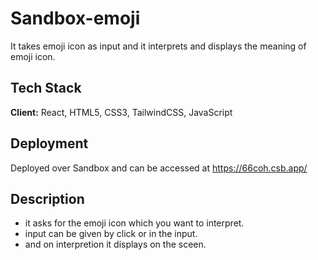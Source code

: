 
# Sandbox-emoji

It takes emoji icon as input and it interprets and displays the meaning of emoji icon.


## Tech Stack

**Client:** React, HTML5, CSS3, TailwindCSS, JavaScript

  
## Deployment

Deployed over Sandbox and can be accessed at 
https://66coh.csb.app/


## Description
- it asks for the emoji icon which you want to interpret.
- input can be given by click or in the input.
- and on interpretion it displays on the sceen.
